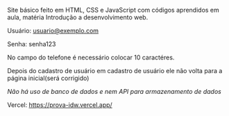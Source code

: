 Site básico feito em HTML, CSS e JavaScript com códigos aprendidos em aula, matéria Introdução a desenvolvimento web.

Usuário: usuario@exemplo.com

Senha: senha123

No campo do telefone é necessário colocar 10 caractéres.

Depois do cadastro de usuário em cadastro de usuário ele não volta para a página inicial(será corrigido)

*Não há uso de banco de dados e nem API para armazenamento de dados*

Vercel: https://prova-idw.vercel.app/

